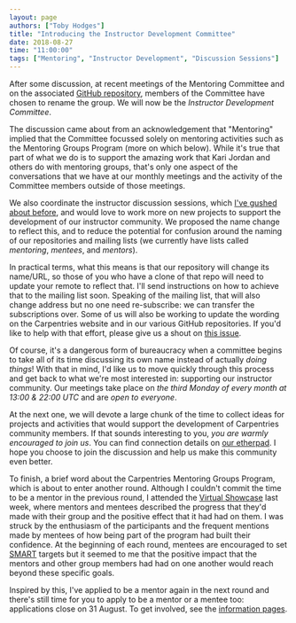 ```yaml
---
layout: page
authors: ["Toby Hodges"]
title: "Introducing the Instructor Development Committee"
date: 2018-08-27
time: "11:00:00"
tags: ["Mentoring", "Instructor Development", "Discussion Sessions"]
---
```


After some discussion, at recent meetings of the Mentoring Committee and on
the associated [GitHub repository](https://github.com/carpentries/mentoring/issues/61), members of the Committee have 
chosen to rename the group. We will now be the _Instructor Development Committee_.

The discussion came about from an acknowledgement that "Mentoring" implied that
the Committee focussed solely on mentoring activities such as the Mentoring
Groups Program (more on which below). While it's true that part of what we do
is to support the amazing work that Kari Jordan and others do with mentoring groups,
that's only one aspect of the conversations that we have at our monthly meetings
and the activity of the Committee members outside of those meetings. 

We also
coordinate the instructor discussion sessions, which [I've gushed about before](https://carpentries.org/blog/2018/06/call-for-session-hosts/),
and would love to work more on new projects to support the development of our 
instructor community. We proposed the name change to reflect this, and to reduce
the potential for confusion around the naming of our repositories and mailing 
lists (we currently have lists called _mentoring_, _mentees_, and _mentors_).

In practical terms, what this means is that our repository will change its name/URL,
so those of you who have a clone of that repo will need to update your remote
to reflect that. I'll send instructions on how to achieve that to the mailing list
soon. Speaking of the mailing list, that will also change address but no one
need re-subscribe: we can transfer the subscriptions over. Some of us will also
be working to update the wording on the Carpentries website and in our various
GitHub repositories. If you'd like to help with that effort, please give us a
shout on [this issue](https://github.com/carpentries/mentoring/issues/61).

Of course, it's a dangerous form of bureaucracy when a committee begins to take
all of its time discussing its own name instead of actually _doing things_!
With that in mind, I'd like us to move quickly through this process and get back
to what we're most interested in: supporting our instructor community. Our 
meetings take place on _the third Monday of every month at 13:00 & 22:00 UTC_ 
and are _open to everyone_.

At the next one, we will devote a large chunk of the time to collect ideas for
projects and activities that would support the development of Carpentries 
community members. If that sounds interesting to you, _you are warmly
encouraged to join us_. You can find connection details on [our etherpad](https://pad.carpentries.org/scf-mentoring).
I hope you choose to join the discussion and help us make this community even
better.

To finish, a brief word about the Carpentries Mentoring Groups Program,
which is about to enter another round. Although I couldn't commit the time to
be a mentor in the previous round, I attended the [Virtual Showcase](https://carpentries.org/blog/2018/08/sign-up-mentoring/) last week, 
where mentors and mentees described the progress that they'd made with their
group and the positive effect that it had had on them. I was struck by the 
enthusiasm of the participants and the frequent mentions made by mentees of how
being part of the program had built their confidence. At the beginning of each
round, mentees are encouraged to set [SMART](https://en.wikipedia.org/wiki/SMART_criteria) targets but it seemed to me that
the positive impact that the mentors and other group members had had on one
another would reach beyond these specific goals.

Inspired by this, I've applied to be a mentor again in the next round and there's 
still time for you to apply to be a mentor or a mentee too: applications
close on 31 August. To get involved, see the [information pages](https://github.com/carpentries/mentoring/tree/master/mentoring-groups).
